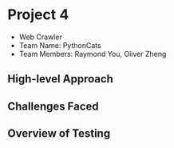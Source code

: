 # Project 4

- Web Crawler
- Team Name: PythonCats
- Team Members: Raymond You, Oliver Zheng

## High-level Approach

## Challenges Faced

## Overview of Testing
